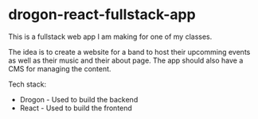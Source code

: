 # drogon-react-fullstack-app

This is a fullstack web app I am making for one of my classes.

The idea is to create a website for a band to host their upcomming events as well as their music and their about page. The app should also have a CMS for managing the content.

Tech stack:
- Drogon - Used to build the backend
- React - Used to build the frontend
